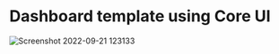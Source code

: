 # Dashboard template using Core UI
![Screenshot 2022-09-21 123133](https://user-images.githubusercontent.com/8495748/191493254-a264f4f1-3dbc-402c-a879-f572b4e89418.png)
